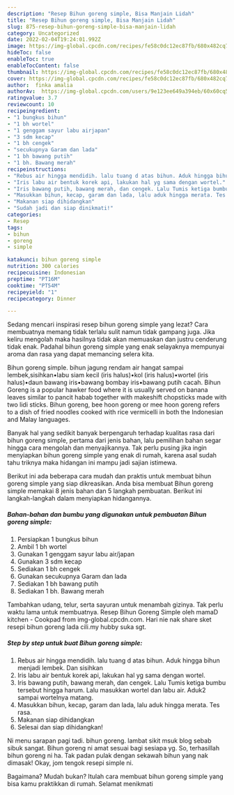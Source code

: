 ```yaml
---
description: "Resep Bihun goreng simple, Bisa Manjain Lidah"
title: "Resep Bihun goreng simple, Bisa Manjain Lidah"
slug: 875-resep-bihun-goreng-simple-bisa-manjain-lidah
category: Uncategorized
date: 2022-02-04T19:24:01.992Z
image: https://img-global.cpcdn.com/recipes/fe58c0dc12ec87fb/680x482cq70/bihun-goreng-simple-foto-resep-utama.jpg
hideToc: false
enableToc: true
enableTocContent: false
thumbnail: https://img-global.cpcdn.com/recipes/fe58c0dc12ec87fb/680x482cq70/bihun-goreng-simple-foto-resep-utama.jpg
cover: https://img-global.cpcdn.com/recipes/fe58c0dc12ec87fb/680x482cq70/bihun-goreng-simple-foto-resep-utama.jpg
author:  finka amalia
authorAv:  https://img-global.cpcdn.com/users/9e123ee649a394eb/60x60cq50/avatar.jpg
ratingvalue: 3.7
reviewcount: 10
recipeingredient:
- "1 bungkus bihun"
- "1 bh wortel"
- "1 genggam sayur labu airjapan"
- "3 sdm kecap"
- "1 bh cengek"
- "secukupnya Garam dan lada"
- "1 bh bawang putih"
- "1 bh. Bawang merah"
recipeinstructions:
- "Rebus air hingga mendidih. lalu tuang d atas bihun. Aduk hingga bihun menjadi lembek. Dan sisihkan"
- "Iris labu air bentuk korek api, lakukan hal yg sama dengan wortel."
- "Iris bawang putih, bawang merah, dan cengek. Lalu Tumis ketiga bumbu tersebut hingga harum. Lalu masukkan wortel dan labu air. Aduk2 sampai wortelnya matang."
- "Masukkan bihun, kecap, garam dan lada, lalu aduk hingga merata. Tes rasa."
- "Makanan siap dihidangkan"
- "Sudah jadi dan siap dinikmati!"
categories:
- Resep
tags:
- bihun
- goreng
- simple

katakunci: bihun goreng simple 
nutrition: 300 calories
recipecuisine: Indonesian
preptime: "PT16M"
cooktime: "PT54M"
recipeyield: "1"
recipecategory: Dinner

---
```



Sedang mencari inspirasi resep bihun goreng simple yang lezat? Cara membuatnya memang tidak terlalu sulit namun tidak gampang juga. Jika keliru mengolah maka hasilnya tidak akan memuaskan dan justru cenderung tidak enak. Padahal bihun goreng simple yang enak selayaknya mempunyai aroma dan rasa yang dapat memancing selera kita.


Bihun goreng simple. bihun jagung rendam air hangat sampai lembek,sisihkan•labu siam kecil (iris halus)•kol (iris halus)•wortel (iris halus)•daun bawang iris•bawang bombay iris•bawang putih cacah. Bihun Goreng is a popular hawker food where it is usually served on banana leaves similar to pancit habab together with makeshift chopsticks made with two lidi sticks. Bihun goreng, bee hoon goreng or mee hoon goreng refers to a dish of fried noodles cooked with rice vermicelli in both the Indonesian and Malay languages.

Banyak hal yang sedikit banyak berpengaruh terhadap kualitas rasa dari bihun goreng simple, pertama dari jenis bahan, lalu pemilihan bahan segar hingga cara mengolah dan menyajikannya. Tak perlu pusing jika ingin menyiapkan bihun goreng simple yang enak di rumah, karena asal sudah tahu triknya maka hidangan ini mampu jadi sajian istimewa.


Berikut ini ada beberapa cara mudah dan praktis untuk membuat bihun goreng simple yang siap dikreasikan. Anda bisa membuat Bihun goreng simple memakai 8 jenis bahan dan 5 langkah pembuatan. Berikut ini langkah-langkah dalam menyiapkan hidangannya.

<!--inarticleads1-->

##### Bahan-bahan dan bumbu yang digunakan untuk pembuatan Bihun goreng simple:

1. Persiapkan 1 bungkus bihun
1. Ambil 1 bh wortel
1. Gunakan 1 genggam sayur labu air/japan
1. Gunakan 3 sdm kecap
1. Sediakan 1 bh cengek
1. Gunakan secukupnya Garam dan lada
1. Sediakan 1 bh bawang putih
1. Sediakan 1 bh. Bawang merah


Tambahkan udang, telur, serta sayuran untuk menambah gizinya. Tak perlu waktu lama untuk membuatnya. Resep Bihun Goreng Simple oleh mamaD kitchen - Cookpad from img-global.cpcdn.com. Hari nie nak share sket resepi bihun goreng lada cili.my hubby suka sgt. 

<!--inarticleads2-->

##### Step by step untuk buat Bihun goreng simple:

1. Rebus air hingga mendidih. lalu tuang d atas bihun. Aduk hingga bihun menjadi lembek. Dan sisihkan
1. Iris labu air bentuk korek api, lakukan hal yg sama dengan wortel.
1. Iris bawang putih, bawang merah, dan cengek. Lalu Tumis ketiga bumbu tersebut hingga harum. Lalu masukkan wortel dan labu air. Aduk2 sampai wortelnya matang.
1. Masukkan bihun, kecap, garam dan lada, lalu aduk hingga merata. Tes rasa.
1. Makanan siap dihidangkan
1. Selesai dan siap dihidangkan!

Ni menu sarapan pagi tadi. bihun goreng. lambat sikit msuk blog sebab sibuk sangat. Bihun goreng ni amat sesuai bagi sesiapa yg. So, terhasillah bihun goreng ni ha. Tak padan pulak dengan sekawah bihun yang nak dimasak! Okay, jom tengok resepi simple ni. 

Bagaimana? Mudah bukan? Itulah cara membuat bihun goreng simple yang bisa kamu praktikkan di rumah. Selamat menikmati
